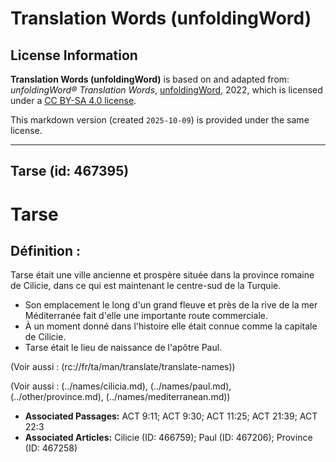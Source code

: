 # Translation Words (unfoldingWord)

## License Information

**Translation Words (unfoldingWord)** is based on and adapted from: _unfoldingWord® Translation Words_, [unfoldingWord](https://unfoldingword.org/utw), 2022, which is licensed under a [CC BY-SA 4.0 license](https://creativecommons.org/licenses/by-sa/4.0/legalcode.en).

This markdown version (created `2025-10-09`) is provided under the same license.



--------------------------------

## Tarse (id: 467395)

Tarse
=====

Définition :
------------

Tarse était une ville ancienne et prospère située dans la province romaine de Cilicie, dans ce qui est maintenant le centre\-sud de la Turquie.

* Son emplacement le long d'un grand fleuve et près de la rive de la mer Méditerranée fait d'elle une importante route commerciale.
* À un moment donné dans l'histoire elle était connue comme la capitale de Cilicie.
* Tarse était le lieu de naissance de l'apôtre Paul.

(Voir aussi : (rc://fr/ta/man/translate/translate\-names))

(Voir aussi : (../names/cilicia.md), (../names/paul.md), (../other/province.md), (../names/mediterranean.md))

* **Associated Passages:** ACT 9:11; ACT 9:30; ACT 11:25; ACT 21:39; ACT 22:3
* **Associated Articles:** Cilicie (ID: 466759); Paul (ID: 467206); Province (ID: 467258)

